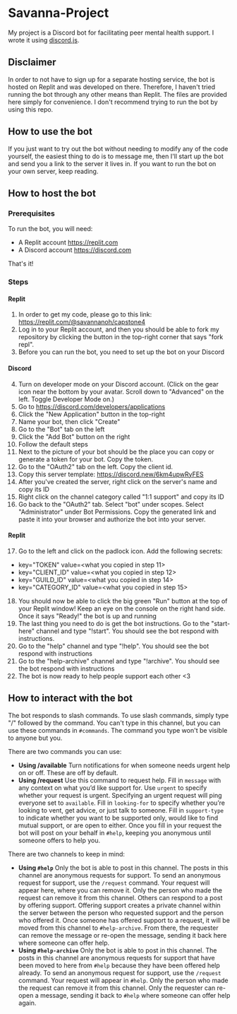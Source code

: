 # Savanna-Project

My project is a Discord bot for facilitating peer mental health support. I wrote it using [discord.js](https://discord.js.org/).

## Disclaimer

In order to not have to sign up for a separate hosting service, the bot is hosted on Replit and was developed on there. Therefore, I haven't tried running the bot through any other means than Replit. The files are provided here simply for convenience. I don't recommend trying to run the bot by using this repo. 

## How to use the bot
If you just want to try out the bot without needing to modify any of the code yourself, the easiest thing to do is to message me, then I'll start up the bot and send you a link to the server it lives in. If you want to run the bot on your own server, keep reading.

## How to host the bot
### Prerequisites
To run the bot, you will need:
- A Replit account https://replit.com
- A Discord account https://discord.com
  
That's it! 

### Steps
#### Replit
1. In order to get my code, please go to this link: https://replit.com/@savannanoh/capstone4
1. Log in to your Replit account, and then you should be able to fork my repository by clicking the button in the top-right corner that says "fork repl".
1. Before you can run the bot, you need to set up the bot on your Discord
#### Discord
4. Turn on developer mode on your Discord account. (Click on the gear icon near the bottom by your avatar. Scroll down to "Advanced" on the left. Toggle Developer Mode on.)
5. Go to https://discord.com/developers/applications
6. Click the "New Application" button in the top-right
7. Name your bot, then click "Create"
8. Go to the "Bot" tab on the left
9. Click the "Add Bot" button on the right
10. Follow the default steps
11. Next to the picture of your bot should be the place you can copy or generate a token for your bot. Copy the token.
12. Go to the "OAuth2" tab on the left. Copy the client id.
13. Copy this server template: https://discord.new/6km4upwRyFES
14. After you've created the server, right click on the server's name and copy its ID
15. Right click on the channel category called "1:1 support" and copy its ID
16. Go back to the "OAuth2" tab. Select "bot" under scopes. Select "Administrator" under Bot Permissions. Copy the generated link and paste it into your browser and authorize the bot into your server. 
#### Replit
17. Go to the left and click on the padlock icon. Add the following secrets:

- key="TOKEN" value=<what you copied in step 11\> 
- key="CLIENT_ID" value=<what you copied in step 12\> 
- key="GUILD_ID" value=<what you copied in step 14\> 
- key="CATEGORY_ID" value=<what you copied in step 15\> 

18. You should now be able to click the big green "Run" button at the top of your Replit window! Keep an eye on the console on the right hand side. Once it says "Ready!" the bot is up and running
19. The last thing you need to do is get the bot instructions. Go to the "start-here" channel and type "!start". You should see the bot respond with instructions.
20. Go to the "help" channel and type "!help". You should see the bot respond with instructions
21. Go to the "help-archive" channel and type "!archive". You should see the bot respond with instructions
22. The bot is now ready to help people support each other <3
    
## How to interact with the bot
The bot responds to slash commands.
To use slash commands, simply type "/" followed by the command. You can't type in this channel, but you can use these commands in `#commands`. The command you type won't be visible to anyone but you.

There are two commands you can use:
- **Using /available** Turn notifications for when someone needs urgent help on or off. These are off by default.
- **Using /request** Use this command to request help. Fill in `message` with any context on what you’d like support for. Use `urgent` to specify whether your request is urgent. Specifying an urgent request will ping everyone set to `available`. Fill in `looking-for` to specify whether you’re looking to vent, get advice, or just talk to someone. Fill in `support-type` to indicate whether you want to be supported only, would like to find mutual support, or are open to either. Once you fill in your request the bot will post on your behalf in `#help`, keeping you anonymous until someone offers to help you.

There are two channels to keep in mind:
- **Using `#help`** Only the bot is able to post in this channel. The posts in this channel are anonymous requests for support. To send an anonymous request for support, use the `/request` command. Your request will appear here, where you can remove it. Only the person who made the request can remove it from this channel. Others can respond to a post by offering support. Offering support creates a private channel within the server between the person who requested support and the person who offered it. Once someone has offered support to a request, it will be moved from this channel to `#help-archive`. From there, the requester can remove the message or re-open the message, sending it back here where someone can offer help.
- **Using `#help-archive`** Only the bot is able to post in this channel. The posts in this channel are anonymous requests for support that have been moved to here from `#help` because they have been offered help already. To send an anonymous request for support, use the `/request` command. Your request will appear in `#help`. Only the person who made the request can remove it from this channel. Only the requester can re-open a message, sending it back to `#help` where someone can offer help again.

